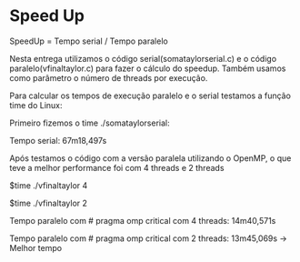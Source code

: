 # Speed Up 

SpeedUp = Tempo serial / Tempo paralelo

Nesta entrega utilizamos o código serial(somataylorserial.c) e o código paralelo(vfinaltaylor.c) para fazer o cálculo do speedup. Também usamos como parâmetro o número de threads por execução.
    
Para calcular os tempos de execução paralelo e o serial testamos a função time do Linux:

Primeiro fizemos o time ./somataylorserial:

Tempo serial: 67m18,497s

Após testamos o código com a versão paralela utilizando o OpenMP, o que teve a melhor performance foi com 4 threads e 2 threads
 
$time ./vfinaltaylor 4

$time ./vfinaltaylor 2

Tempo paralelo com # pragma omp critical com 4 threads: 14m40,571s 

Tempo paralelo com # pragma omp critical com 2 threads: 13m45,069s → Melhor tempo

